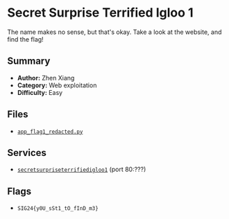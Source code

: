 # Secret Surprise Terrified Igloo 1

The name makes no sense, but that's okay.
Take a look at the website, and find the flag!

## Summary
- **Author:** Zhen Xiang
- **Category:** Web exploitation
- **Difficulty:** Easy

## Files
- [`app_flag1_redacted.py`](./dist/app_flag1_redacted.py)

## Services
- [`secretsurpriseterrifiedigloo1`](./service) (port 80:???)

## Flags
- `SIG24{y0U_sSt1_tO_fInD_m3}`

